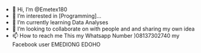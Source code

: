 - 👋 Hi, I’m @Emetex180
- 👀 I’m interested in [Programming]...
- 🌱 I’m currently learning  Data Analyses
- 💞️ I’m looking to collaborate on with people and and sharing my own idea
- 📫 How to reach me This my Whatsapp Number )08137302740 my Facebook user EMEDIONG EDOHO

<!---
Emetex180/Emetex180 is a ✨ special ✨ repository because its `README.md` (this file) appears on your GitHub profile.
You can click the Preview link to take a look at your changes.
--->
